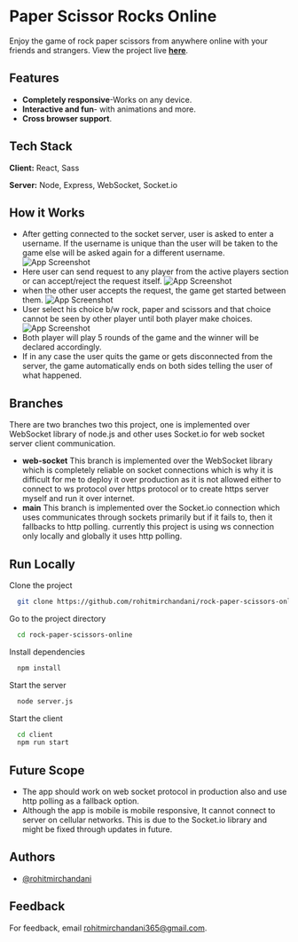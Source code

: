 
# Paper Scissor Rocks Online

Enjoy the game of rock paper scissors from anywhere online with your friends and strangers. View the project live **[here](https://paper-scissor-rocks-online.herokuapp.com/)**.


## Features

- **Completely responsive**-Works on any device.
- **Interactive and fun**- with animations and more.
- **Cross browser support**.


## Tech Stack

**Client:** React, Sass

**Server:** Node, Express, WebSocket, Socket.io 


## How it Works


- After getting connected to the socket server, user is asked to enter a username. If the username is unique than the user will be taken to the game else will be asked again for a different username.
![App Screenshot](https://64.media.tumblr.com/5e68f9bf319b09021c053e45cf522b55/fe26f2e72f3fbaf8-be/s2048x3072/530a372e0fd8a555a438832cb53aae87aacea1d2.png)
- Here user can send request to any player from the active players section or can accept/reject the request itself.
![App Screenshot](https://64.media.tumblr.com/09dda44e950997ac346284bbc4bf4398/3500b5e3ee804e51-a5/s2048x3072/ee0d41813ce584e4c991e32521d6806d7d3b3ef3.png)
- when the other user accepts the request, the game get started between them.
![App Screenshot](https://64.media.tumblr.com/b29e887cfe7273e8e5fd4afe83ec8598/3eb82dee16b938df-08/s1280x1920/b332bd836942b3a9f88a9c01f565f1c30469cd5a.png)
- User select his choice b/w rock, paper and scissors and that choice cannot be seen by other player until both player make choices.
![App Screenshot](https://64.media.tumblr.com/735319a48565853cb271cbf3bb18445d/5d101c1d0e7f01de-5c/s2048x3072/4d813764d8c4a59e37e656c7f95ec61fc702c150.png)
- Both player will play 5 rounds of the game and the winner will be declared accordingly.
- If in any case the user quits the game or gets disconnected from the server, the game automatically ends on both sides telling the user of what happened. 


## Branches

There are two branches two this project, one is implemented over WebSocket library of node.js and other uses Socket.io for web socket server client communication.

- **web-socket**
This branch is implemented over the WebSocket library which is completely reliable on socket connections which is why it is difficult for me to deploy it over production as it is not allowed either to connect to ws protocol over https protocol or to create https server myself and run it over internet.
- **main**
This branch is implemented over the Socket.io connection which uses communicates through sockets primarily but if it fails to, then it fallbacks to http polling. currently this project is using ws connection only locally and globally it uses http polling.

## Run Locally

Clone the project

```bash
  git clone https://github.com/rohitmirchandani/rock-paper-scissors-online
```

Go to the project directory

```bash
  cd rock-paper-scissors-online
```

Install dependencies

```bash
  npm install
```

Start the server

```bash
  node server.js
```

Start the client

```bash
  cd client
  npm run start
```

## Future Scope
- The app should work on web socket protocol in production also and use http polling as a fallback option.
- Although the app is mobile is mobile responsive, It cannot connect to server on cellular networks. This is due to the Socket.io library and might be fixed through updates in future.


## Authors

- [@rohitmirchandani](https://www.github.com/rohitmirchandani)


## Feedback

For feedback, email rohitmirchandani365@gmail.com.

